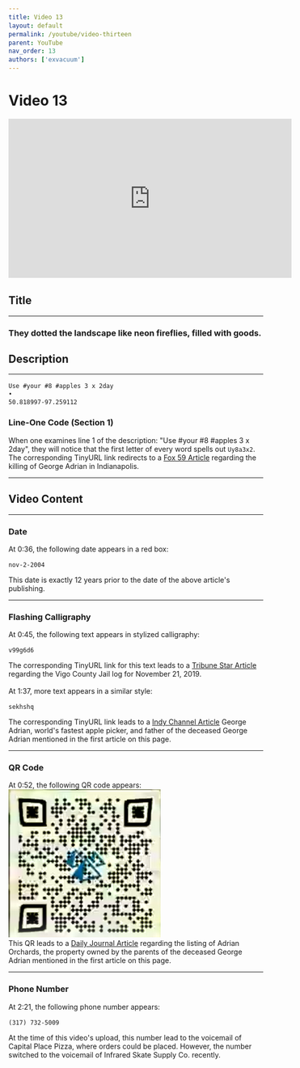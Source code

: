 ```yaml
---
title: Video 13
layout: default
permalink: /youtube/video-thirteen
parent: YouTube
nav_order: 13
authors: ['exvacuum']
---
```


# Video 13
<iframe width="560" height="315" src="https://www.youtube.com/embed/9JdxSXKlN5o" frameborder="0" allow="accelerometer; autoplay; encrypted-media; gyroscope; picture-in-picture" allowfullscreen></iframe>

## Title

---

### They dotted the landscape like neon fireflies, filled with goods.

## Description

---

```
Use #your #8 #apples 3 x 2day
•
50.818997-97.259112
```

### Line-One Code (Section 1)
When one examines line 1 of the description: "Use #your #8 #apples 3 x 2day", they will notice that the first letter of every word spells out `Uy8a3x2`. The corresponding TinyURL link redirects to a [Fox 59 Article](https://fox59.com/2016/11/02/police-identify-man-killed-on-north-side-of-indianapolis/) regarding the killing of George Adrian in Indianapolis.

---

## Video Content

---

### Date
At 0:36, the following date appears in a red box:
```
nov-2-2004
```
This date is exactly 12 years prior to the date of the above article's publishing.

---

### Flashing Calligraphy
At 0:45, the following text appears in stylized calligraphy:
```
v99g6d6
```
The corresponding TinyURL link for this text leads to a [Tribune Star Article](https://www.tribstar.com/news/arrest_reports/vigo-county-jail-log-nov/article_f3dcf387-74cc-51fc-9779-8e220a2efd44.html) regarding the Vigo County Jail log for November 21, 2019.
<br><br>
At 1:37, more text appears in a similar style:
```
sekhshq
```
The corresponding TinyURL link leads to a [Indy Channel Article](https://www.theindychannel.com/news/local-news/indianapolis/meet-george-adrian-the-worlds-fastest-apple-picker-from-indianapolis) George Adrian, world's fastest apple picker, and father of the deceased George Adrian mentioned in the first article on this page.
 
---

### QR Code
At 0:52, the following QR code appears:
<br>
![](../assets/img/vidthirteenqr.png)
<br>
This QR leads to a [Daily Journal Article](http://www.dailyjournal.net/2019/08/12/adrian_orchards_for_sale_as_owners_look_to_retire/) regarding the listing of Adrian Orchards, the property owned by the parents of the deceased George Adrian mentioned in the first article on this page.
 
---
 
### Phone Number
At 2:21, the following phone number appears:
```
(317) 732-5009
```
At the time of this video's upload, this number lead to the voicemail of Capital Place Pizza, where orders could be placed. However, the number switched to the voicemail of Infrared Skate Supply Co. recently.
